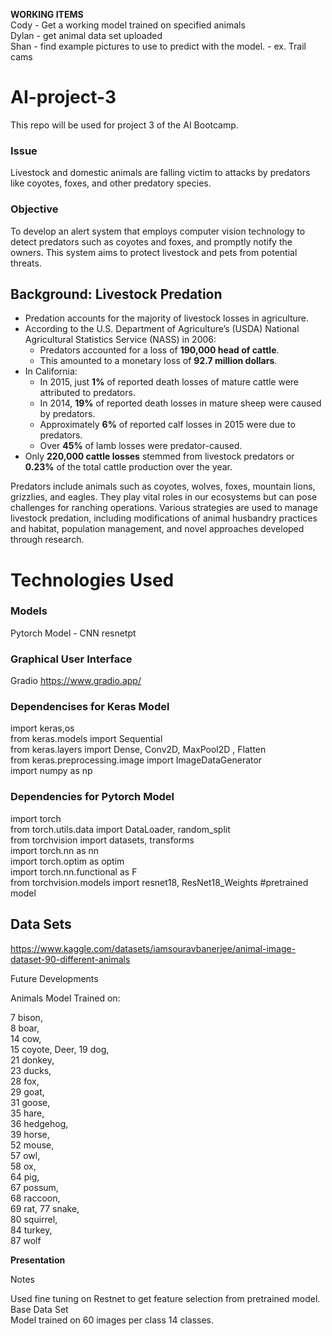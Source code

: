 **WORKING ITEMS**  
Cody - Get a working model trained on specified animals  
Dylan - get animal data set uploaded  
Shan - find example pictures to use to predict with the model. - ex. Trail cams   

# AI-project-3
This repo will be used for project 3 of the AI Bootcamp.
### Issue
Livestock and domestic animals are falling victim to attacks by predators like coyotes, foxes, and other predatory species.

### Objective
To develop an alert system that employs computer vision technology to detect predators such as coyotes and foxes, and promptly notify the owners. This system aims to protect livestock and pets from potential threats.


## Background: Livestock Predation 

- Predation accounts for the majority of livestock losses in agriculture.
- According to the U.S. Department of Agriculture’s (USDA) National Agricultural Statistics Service (NASS) in 2006:
  - Predators accounted for a loss of **190,000 head of cattle**.
  - This amounted to a monetary loss of **92.7 million dollars**.
- In California:
  - In 2015, just **1%** of reported death losses of mature cattle were attributed to predators.
  - In 2014, **19%** of reported death losses in mature sheep were caused by predators.
  - Approximately **6%** of reported calf losses in 2015 were due to predators.
  - Over **45%** of lamb losses were predator-caused.
- Only **220,000 cattle losses** stemmed from livestock predators or **0.23%** of the total cattle production over the year.

Predators include animals such as coyotes, wolves, foxes, mountain lions, grizzlies, and eagles. They play vital roles in our ecosystems but can pose challenges for ranching operations. Various strategies are used to manage livestock predation, including modifications of animal husbandry practices and habitat, population management, and novel approaches developed through research.


# Technologies Used 

### Models 

Pytorch Model - CNN  resnetpt

### Graphical User Interface
Gradio https://www.gradio.app/ 

### Dependencises for Keras Model
import keras,os  
from keras.models import Sequential  
from keras.layers import Dense, Conv2D, MaxPool2D , Flatten  
from keras.preprocessing.image import ImageDataGenerator  
import numpy as np  


### Dependencies for Pytorch Model
import torch  
from torch.utils.data import DataLoader, random_split  
from torchvision import datasets, transforms  
import torch.nn as nn  
import torch.optim as optim  
import torch.nn.functional as F  
from torchvision.models import resnet18, ResNet18_Weights #pretrained model  

## Data Sets  
https://www.kaggle.com/datasets/iamsouravbanerjee/animal-image-dataset-90-different-animals 

Future Developments


Animals Model Trained on:   

7 bison,  
8 boar,  
14 cow,  
15 coyote,
Deer,
19 dog,  
21 donkey,  
23 ducks,  
28 fox,  
29 goat,   
31 goose,   
35 hare,   
36 hedgehog,   
39 horse,  
52 mouse,  
57 owl,  
58 ox,  
64 pig,  
67 possum,  
68 raccoon,  
69 rat, 
77 snake,   
80 squirrel,  
84 turkey,  
87 wolf


**Presentation**

Notes 

Used fine tuning on Restnet to get feature selection from pretrained model.   
Base Data Set  
Model trained on 60 images per class 14 classes.   



